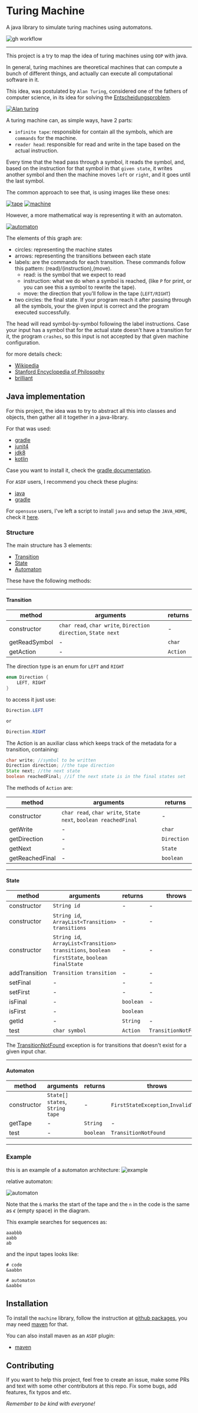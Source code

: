 # Turing Machine

A java library to simulate turing machines using automatons.

![gh workflow](https://github.com/Dpbm/turing-machine/actions/workflows/gh.yml/badge.svg)

---

This project is a try to map the idea of turing machines using `OOP` with java.

In general, turing machines are theoretical machines that can compute a bunch of different things, and actually can execute all computational software in it.

This idea, was postulated by `Alan Turing`, considered one of the fathers of computer science, in its idea for solving the [Entscheidungsproblem](https://en.wikipedia.org/wiki/Entscheidungsproblem).

[![Alan turing](./assets/turing.jpg)](https://en.wikipedia.org/wiki/Alan_Turing)

A turing machine can, as simple ways, have 2 parts:

- `infinite tape`: responsible for contain all the symbols, which are `commands` for the machine.
- `reader head`: responsible for read and write in the tape based on the actual instruction.

Every time that the head pass through a symbol, it reads the symbol, and, based on the instruction for that symbol in that `given state`, it writes another symbol and then the machine moves `left` or `right`, and it goes until the last symbol.

The common approach to see that, is using images like these ones:

[![tape](./assets/tape.png)](https://en.wikipedia.org/wiki/Turing_machine)
[![machine](./assets/machine.jpg)](https://en.wikipedia.org/wiki/Turing_machine)

However, a more mathematical way is representing it with an automaton.

[![automaton](./assets/automaton.png)](https://en.wikipedia.org/wiki/Turing_machine)

The elements of this graph are:

- circles: representing the machine states
- arrows: representing the transitions between each state
- labels: are the commands for each transition. These commands follow this pattern: (read)/(instruction),(move).
    - read: is the symbol that we expect to read
    - instruction: what we do when a symbol is reached, (like `P` for print, or you can see this a symbol to rewrite the tape).
    - move: the direction that you'll follow in the tape (`LEFT/RIGHT`)
- two circles: the final state. If your program reach it after passing through all the symbols, your the given input is correct and the program executed successfully.

The head will read symbol-by-symbol following the label instructions. Case your input has a symbol that for the actual state doesn't have a transition for it, the program `crashes`, so this input is not accepted by that given machine configuration.

for more details check:
- [Wikipedia](https://en.wikipedia.org/wiki/Turing_machine)
- [Stanford Encyclopedia of Philosophy](https://plato.stanford.edu/entries/turing-machine/)
- [brilliant](https://brilliant.org/wiki/turing-machines/)

## Java implementation

For this project, the idea was to try to abstract all this into classes and objects, then gather all it together in a java-library.

For that was used:

- [gradle](https://gradle.org/)
- [junit4](https://junit.org/junit4/)
- [jdk8](https://www.oracle.com/br/java/technologies/javase/javase8-archive-downloads.html)
- [kotlin](https://kotlinlang.org/)

Case you want to install it, check the [gradle documentation](https://docs.gradle.org/current/samples/sample_building_java_libraries.html).

For `ASDF` users, I recommend you check these plugins:

- [java](https://github.com/halcyon/asdf-java)
- [gradle](https://github.com/rfrancis/asdf-gradle)

For `opensuse` users, I've left a script to install `java` and setup the `JAVA_HOME`, check it [here](./utils/java.sh).  

### Structure

The main structure has 3 elements:

- [Transition](./lib/src/main/java/machine/Transition.java)
- [State](./lib/src/main/java/machine/State.java)
- [Automaton](./lib/src/main/java/machine/Automaton.java)

These have the following methods:

---

#### Transition

| method |  arguments | returns |
|--------|------------|---------|
|constructor|`char read`, `char write`, `Direction direction`, `State next`|-|
|getReadSymbol| - | `char` |
|getAction|-|`Action`|

The direction type is an enum for `LEFT` and `RIGHT`

```java
enum Direction {
    LEFT, RIGHT
}
```

to access it just use:

```java
Direction.LEFT 

or

Direction.RIGHT
```

The Action is an auxiliar class which keeps track of the metadata for a transition, containing:

```java
char write; //symbol to be written
Direction direction; //the tape direction
State next; //the next state
boolean reachedFinal; //if the next state is in the final states set
```

The methods of `Action` are:

| method |  arguments | returns |
|--------|------------|---------|
|constructor|`char read`, `char write`, `State next`, `boolean reachedFinal`|-|
|getWrite| - | `char` |
|getDirection|-|`Direction`|
|getNext|-|`State`|
|getReachedFinal|-|`boolean`|

---

#### State

| method |  arguments | returns |throws|
|--------|------------|---------|------|
|constructor|`String id`|-|-|
|constructor|`String id`, `ArrayList<Transition> transitions`|-|-|
|constructor|`String id`, `ArrayList<Transition> transitions`, `boolean firstState`, `boolean finalState`|-|-|
|addTransition| `Transition transition` | - |-|
|setFinal|-|-|-|
|setFirst|-|-|-|
|isFinal|-|`boolean`|-|
|isFirst|-|`boolean`|
|getId|-|`String`|-|
|test|`char symbol`|`Action`|`TransitionNotFound`|

The [TransitionNotFound](./lib/src/main/java/machine/exceptions/TransitionNotFound.java) exception is for transitions that doesn't exist for a given input char.

---

#### Automaton

| method |  arguments | returns |throws|
|--------|------------|---------|------|
|constructor|`State[] states`, `String tape`|-|`FirstStateException`,`InvalidTape`|
|getTape|-|`String`|-|
|test|-|`boolean`|`TransitionNotFound`|

---

### Example

this is an example of a automaton architecture:
![example](./assets/snippet.png)

relative automaton:

![automaton](./assets/example.svg)

Note that the `&` marks the start of the tape and the `n` in the code is the same as $\epsilon$ (empty space) in the diagram.

This example searches for sequences as:

```plaintext
aaabbb
aabb
ab
```

and the input tapes looks like:

```plaintext
# code
&aabbn

# automaton
&aabbϵ
```

## Installation

To install the `machine` library, follow the instruction at [github packages](https://github.com/Dpbm/turing-machine/packages/1996975), you may need [maven](https://maven.apache.org/) for that.

You can also install maven as an `ASDF` plugin:

- [maven](https://github.com/Proemion/asdf-maven)

## Contributing

If you want to help this project, feel free to create an issue, make some PRs and text with some other contributors at this repo.
Fix some bugs, add features, fix typos and etc. 

*Remember to be kind with everyone!*